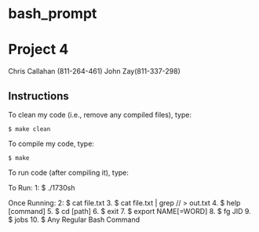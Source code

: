 # bash_prompt

# Project 4

Chris Callahan (811-264-461)
John Zay(811-337-298)

## Instructions

To clean my code (i.e., remove any compiled files), type:

```
$ make clean
```

To compile my code, type:

```
$ make
```

To run code (after compiling it), type:

To Run:
1: $ ./1730sh

Once Running:
2: $ cat file.txt
3. $ cat file.txt | grep // > out.txt
4. $ help [command]
5. $ cd [path]
6. $ exit
7. $ export NAME[=WORD]
8. $ fg JID
9. $ jobs
10. $ Any Regular Bash Command
